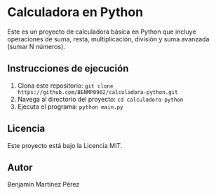 # Calculadora en Python

Este es un proyecto de calculadora básica en Python que incluye operaciones de suma, resta, multiplicación, división y suma avanzada (sumar N números).

## Instrucciones de ejecución

1.  Clona este repositorio: `git clone https://github.com/BENMP0902/calculadora-python.git`
2.  Navega al directorio del proyecto: `cd calculadora-python`
3.  Ejecuta el programa: `python main.py`

## Licencia

Este proyecto está bajo la Licencia MIT.

## Autor

Benjamín Martínez Pérez
